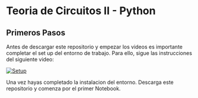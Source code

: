 # Teoria de Circuitos II - Python

## Primeros Pasos

Antes de descargar este repositorio y empezar los videos es importante completar el set up del entorno de trabajo. Para ello, sigue las instrucciones del siguiente video:

[![Setup](https://i.ytimg.com/vi/FT3-BJ38YlQ/hqdefault.jpg)](https://www.youtube.com/watch?v=FT3-BJ38YlQ)

Una vez hayas completado la instalacion del entorno. Descarga este repositorio y comenza por el primer Notebook.
